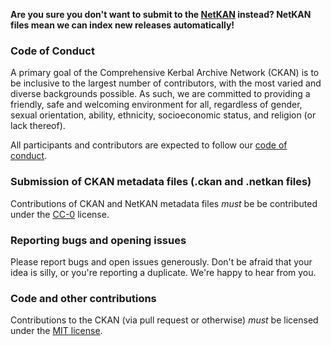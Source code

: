 **Are you sure you don't want to submit to the [NetKAN](https://github.com/KSP-CKAN/NetKAN) instead? NetKAN files mean we can index new releases automatically!**

### Code of Conduct

A primary goal of the Comprehensive Kerbal Archive Network (CKAN) is to be inclusive to the largest number of contributors, with the most varied and diverse backgrounds possible. As such, we are committed to providing a friendly, safe and welcoming environment for all, regardless of gender, sexual orientation, ability, ethnicity, socioeconomic status, and religion (or lack thereof).

All participants and contributors are expected to follow our
[code of conduct](https://github.com/KSP-CKAN/CKAN/wiki/Code-of-Conduct).

### Submission of CKAN metadata files (.ckan and .netkan files)

Contributions of CKAN and NetKAN metadata files *must* be be contributed under the
[CC-0](LICENSE.md) license.

### Reporting bugs and opening issues

Please report bugs and open issues generously. Don't be afraid that your idea is silly, or you're reporting a duplicate. We're happy to hear from you.

### Code and other contributions

Contributions to the CKAN (via pull request or otherwise) *must* be licensed under the
[MIT license](https://github.com/KSP-CKAN/CKAN/blob/master/LICENSE.md).